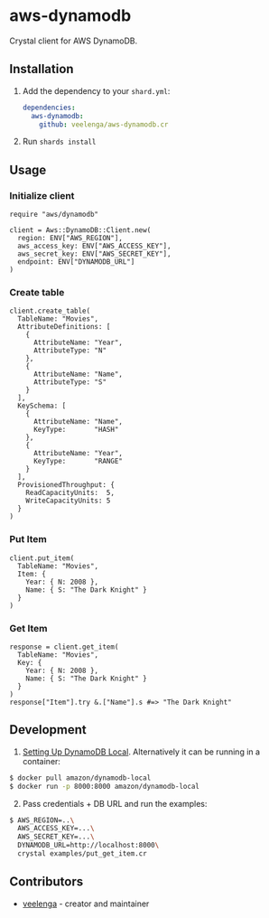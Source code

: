 # aws-dynamodb

Crystal client for AWS DynamoDB.

## Installation

1. Add the dependency to your `shard.yml`:

   ```yaml
   dependencies:
     aws-dynamodb:
       github: veelenga/aws-dynamodb.cr
   ```

2. Run `shards install`

## Usage

### Initialize client

```crystal
require "aws/dynamodb"

client = Aws::DynamoDB::Client.new(
  region: ENV["AWS_REGION"],
  aws_access_key: ENV["AWS_ACCESS_KEY"],
  aws_secret_key: ENV["AWS_SECRET_KEY"],
  endpoint: ENV["DYNAMODB_URL"]
)

```

### Create table

``` crystal
client.create_table(
  TableName: "Movies",
  AttributeDefinitions: [
    {
      AttributeName: "Year",
      AttributeType: "N"
    },
    {
      AttributeName: "Name",
      AttributeType: "S"
    }
  ],
  KeySchema: [
    {
      AttributeName: "Name",
      KeyType:       "HASH"
    },
    {
      AttributeName: "Year",
      KeyType:       "RANGE"
    }
  ],
  ProvisionedThroughput: {
    ReadCapacityUnits:  5,
    WriteCapacityUnits: 5
  }
)

```

### Put Item

``` crystal
client.put_item(
  TableName: "Movies",
  Item: {
    Year: { N: 2008 },
    Name: { S: "The Dark Knight" }
  }
)

```

### Get Item

```crystal
response = client.get_item(
  TableName: "Movies",
  Key: {
    Year: { N: 2008 },
    Name: { S: "The Dark Knight" }
  }
)
response["Item"].try &.["Name"].s #=> "The Dark Knight"
```

## Development

1. [Setting Up DynamoDB Local](https://docs.aws.amazon.com/amazondynamodb/latest/developerguide/DynamoDBLocal.html).
Alternatively it can be running in a container:

``` sh
$ docker pull amazon/dynamodb-local
$ docker run -p 8000:8000 amazon/dynamodb-local
```

2. Pass credentials + DB URL and run the examples:

```sh
$ AWS_REGION=..\
  AWS_ACCESS_KEY=...\
  AWS_SECRET_KEY=...\
  DYNAMODB_URL=http://localhost:8000\
  crystal examples/put_get_item.cr
```

## Contributors

- [veelenga](https://github.com/veelenga) - creator and maintainer
